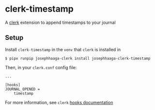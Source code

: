 # clerk-timestamp

A [clerk](https://github.com/josephhaaga/clerk) extension to append timestamps to your journal


## Setup

Install `clerk-timestamp` in the `venv` that `clerk` is installed in

```
$ pipx runpip josephhaaga-clerk install josephhaaga-clerk-timestamp
```

Then, in your `clerk.conf` config file:

```
...

[hooks]
JOURNAL_OPENED =
    timestamp
```

For more information, see `clerk` [hooks documentation](https://github.com/josephhaaga/clerk#hooks)
